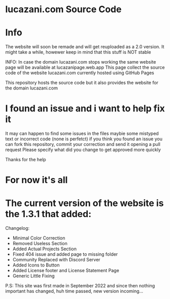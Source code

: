# lucazani.com Source Code

# Info
The website will soon be remade and will get reuploaded as a 2.0 version. It might take a while, howewer keep in mind that this stuff is NOT stable

INFO: In case the domain lucazani.com stops working the same website page will be available at lucazanipage.web.app
This page collect the source code of the website lucazani.com currently hosted using GitHub Pages

This repository hosts the source code but it also provides the website for the domain lucazani.com

# I found an issue and i want to help fix it

It may can happen to find some issues in the files maybie some mistyped text or incorrect code (none is perfetct) if you think you found an issue you can fork this repository, commit your correction and send it opening a pull request
Please specify what did you change to get approved more quickly

Thanks for the help

# For now it's all

# The current version of the website is the 1.3.1 that added:

Changelog:
- Minimal Color Correction
- Removed Useless Section
- Added Actual Projects Section
- Fixed 404 issue and added page to missing folder
- Community Replaced with Discord Server
- Added Icons to Button
- Added License footer and License Statement Page
- Generic Little Fixing

P.S: This site was first made in September 2022 and since then nothing important has changed, huh time passed, new version incoming...
